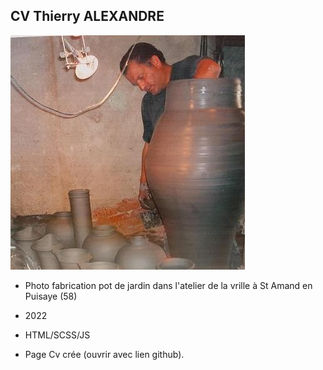 ## CV Thierry ALEXANDRE

[![logo](./images/thierryGrossePiece.jpg)](#)

- Photo fabrication pot de jardin dans l'atelier de la vrille à St Amand en Puisaye (58)
- 2022

- HTML/SCSS/JS

- Page Cv crée (ouvrir avec lien github).

